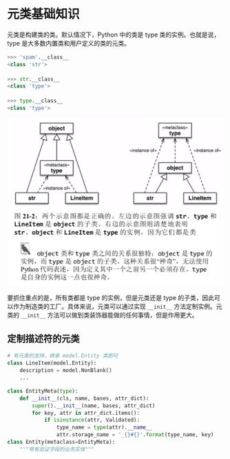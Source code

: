 # 元类基础知识

元类是构建类的类。默认情况下，Python 中的类是 type 类的实例。也就是说，type 是大多数内置类和用户定义的类的元类。

```python
>>> 'spam'.__class__
<class 'str'>

>>> str.__class__
<class 'type'>

>>> type.__class__
<class 'type'>
```

![image-20190222114150279](assets/image-20190222114150279.png)

要抓住重点的是，所有类都是 type 的实例，但是元类还是 type 的子类，因此可以作为制造类的工厂。具体来说，元类可以通过实现 `__init__` 方法定制实例。元类的 `__init__` 方法可以做到类装饰器能做的任何事情，但是作用更大。

## 定制描述符的元类

```python
# 有元类的支持，继承 model.Entity 类即可
class LineItem(model.Entity):
    description = model.NonBlank()
    ...
```

```python
class EntityMeta(type):
    def __init__(cls, name, bases, attr_dict):
        super().__init__(name, bases, attr_dict)
        for key, attr in attr_dict.items():
            if isinstance(attr, Validated):
                type_name = type(attr).__name__
                attr.storage_name = '_{}#{}'.format(type_name, key)
class Entity(metaclass=EntityMeta):
    """带有验证字段的业务实体"""
```

